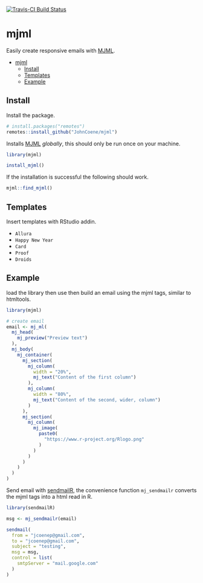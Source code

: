 [![Travis-CI Build Status](https://travis-ci.org/JohnCoene/mjml.svg?branch=master)](https://travis-ci.org/JohnCoene/mjml)

# mjml

Easily create responsive emails with [MJML](https://mjml.io/).

- [mjml](#mjml)
	- [Install](#install)
	- [Templates](#templates)
	- [Example](#example)

## Install

Install the package.

``` r
# install.packages("remotes")
remotes::install_github("JohnCoene/mjml")
```

Installs [MJML](https://mjml.io/) _globally_, this should only be run once on your machine.

```r
library(mjml)

install_mjml()
```

If the installation is successful the following should work.

```r
mjml::find_mjml()
```

## Templates

Insert templates with RStudio addin.

* `Allura`
* `Happy New Year`
* `Card`
* `Proof`
* `Droids`

## Example

load the library then use then build an email using the mjml tags, similar to htmltools.

```r
library(mjml)

# create email
email <- mj_ml(
  mj_head(
    mj_preview("Preview text")
  ),
  mj_body(
    mj_container(
      mj_section(
        mj_column(
          width = "20%",
          mj_text("Content of the first column")
        ),
        mj_column(
          width = "80%",
          mj_text("Content of the second, wider, column")
        )
      ),
      mj_section(
        mj_column(
          mj_image(
            paste0(
              "https://www.r-project.org/Rlogo.png"
            )
          )
        )
      )
    )
  )
)
```

Send email with [sendmailR](https://CRAN.R-project.org/package=sendmailR), the convenience function `mj_sendmailr` converts the mjml tags into a html read in R.

```r
library(sendmailR)

msg <- mj_sendmailr(email)

sendmail(
  from = "jcoenep@gmail.com",
  to = "jcoenep@gmail.com",
  subject = "testing", 
  msg = msg,
  control = list(
    smtpServer = "mail.google.com"
  )
)
```
